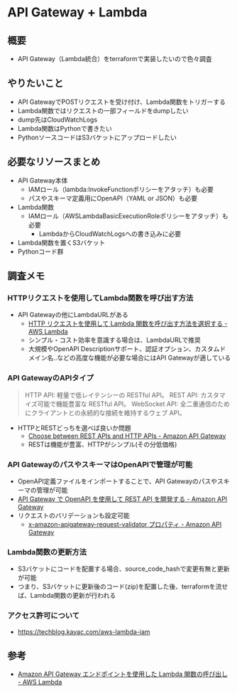 # API Gateway + Lambda

## 概要

- API Gateway（Lambda統合）をterraformで実装したいので色々調査

## やりたいこと

- API GatewayでPOSTリクエストを受け付け、Lambda関数をトリガーする
- Lambda関数ではリクエストの一部フィールドをdumpしたい
- dump先はCloudWatchLogs
- Lambda関数はPythonで書きたい
- PythonソースコードはS3バケットにアップロードしたい

## 必要なリソースまとめ

- API Gateway本体
  - IAMロール（lambda:InvokeFunctionポリシーをアタッチ）も必要
  - パスやスキーマ定義用にOpenAPI（YAML or JSON）も必要
- Lambda関数
  - IAMロール（AWSLambdaBasicExecutionRoleポリシーをアタッチ）も必要
    - LambdaからCloudWatchLogsへの書き込みに必要
- Lambda関数を置くS3バケット
- Pythonコード群

## 調査メモ

### HTTPリクエストを使用してLambda関数を呼び出す方法

- API Gatewayの他にLambdaURLがある
  - [HTTP リクエストを使用して Lambda 関数を呼び出す方法を選択する - AWS Lambda](https://docs.aws.amazon.com/ja_jp/lambda/latest/dg/apig-http-invoke-decision.html)
  - シンプル・コスト効率を意識する場合は、LambdaURLで推奨
  - 大規模やOpenAPI Descriptionサポート、認証オプション、カスタムドメイン名..などの高度な機能が必要な場合にはAPI Gatewayが適している

### API GatewayのAPIタイプ

> HTTP API: 軽量で低レイテンシーの RESTful API。
> REST API: カスタマイズ可能で機能豊富な RESTful API。
> WebSocket API: 全二重通信のためにクライアントとの永続的な接続を維持するウェブ API。

- HTTPとRESTどっちを選べば良いか問題
  - [Choose between REST APIs and HTTP APIs - Amazon API Gateway](https://docs.aws.amazon.com/apigateway/latest/developerguide/http-api-vs-rest.html)
  - RESTは機能が豊富、HTTPがシンプル(その分低価格)

### API GatewayのパスやスキーマはOpenAPIで管理が可能

- OpenAPI定義ファイルをインポートすることで、API Gatewayのパスやスキーマの管理が可能
- [API Gateway で OpenAPI を使用して REST API を開発する - Amazon API Gateway](https://docs.aws.amazon.com/ja_jp/apigateway/latest/developerguide/api-gateway-import-api.html)
- リクエストのバリデーションも設定可能
  - [x-amazon-apigateway-request-validator プロパティ - Amazon API Gateway](https://docs.aws.amazon.com/ja_jp/apigateway/latest/developerguide/api-gateway-swagger-extensions-request-validator.html)

### Lambda関数の更新方法

- S3バケットにコードを配置する場合、source_code_hashで変更有無と更新が可能
- つまり、S3バケットに更新後のコード(zip)を配置した後、terraformを流せば、Lambda関数の更新が行われる

### アクセス許可について

- https://techblog.kayac.com/aws-lambda-iam

## 参考

- [Amazon API Gateway エンドポイントを使用した Lambda 関数の呼び出し - AWS Lambda](https://docs.aws.amazon.com/ja_jp/lambda/latest/dg/services-apigateway.html)
